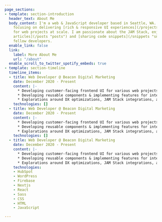 ```yaml
---
page_sections:
- template: section-introduction
  header_text: About Me
  body_content: I'm a web & JavaScript developer based in Seattle, WA. I'm currently
    focusing on delivering [rich & responsive UI experiences](/projects "projects")
    for web projects at scale. I am passionate about the JAM Stack, enjoy [writing
    articles](/posts "posts") and [sharing code snippets](/snippets "snippets") with
    fellow developers.
  enable_link: false
  link:
    label: More About Me
    url: "/about"
  enable_scroll_to_twitter_spotify_embeds: true
- template: section-timeline
  timeline_items:
  - title: Web Developer @ Beacon Digital Marketing
    date: December 2020 - Present
    content: |-
      * Developing customer-facing frontend UI for various web projects at scale using JavaScript, HTML, and CSS.
      * Developing reusable components & implementing features for internal tools/applications using React, Next.js, and Styled Components.
      * Explorations around DX optimizations, JAM Stack integrations, and Headless CMS.
    technologies: []
  - title: Web Developer @ Beacon Digital Marketing
    date: December 2020 - Present
    content: |-
      * Developing customer-facing frontend UI for various web projects at scale using JavaScript, HTML, and CSS.
      * Developing reusable components & implementing features for internal tools/applications using React, Next.js, and Styled Components.
      * Explorations around DX optimizations, JAM Stack integrations, and Headless CMS.
    technologies: []
  - title: Web Developer @ Beacon Digital Marketing
    date: December 2020 - Present
    content: |-
      * Developing customer-facing frontend UI for various web projects at scale using JavaScript, HTML, and CSS.
      * Developing reusable components & implementing features for internal tools/applications using React, Next.js, and Styled Components.
      * Explorations around DX optimizations, JAM Stack integrations, and Headless CMS.
    technologies:
    - HubSpot
    - WordPress
    - Firebase
    - Nextjs
    - React
    - Sass
    - CSS
    - HTML
    - JavaScript

---
```

